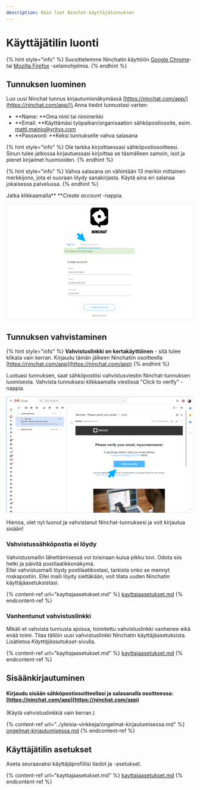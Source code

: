 ```yaml
---
description: Näin luot Ninchat-käyttäjätunnuksen
---
```


# Käyttäjätilin luonti

{% hint style="info" %}
Suosittelemme Ninchatin käyttöön [Google Chrome](https://www.google.com/chrome/)- tai [Mozilla Firefox](https://www.mozilla.org/en-US/firefox/new/) -selainohjelmia.
{% endhint %}

## **Tunnuksen luominen**

Luo uusi Ninchat tunnus kirjautumisnäkymässä [https://ninchat.com/app/](https://ninchat.com/app/)\
Anna tiedot tunnustasi varten:

* **Name: **Oma nimi tai niminerkki
* **Email: **Käyttämäsi työpaikan/organisaation sähköpostiosoite, esim. matti.mainio@yritys.com
* **Password: **Keksi tunnukselle vahva salasana

{% hint style="info" %}
Ole tarkka kirjoittaessasi sähköpostiosoitteesi. Sinun tulee jatkossa kirjautuessasi kirjoittaa se täsmälleen samoin, isot ja pienet kirjaimet huomioiden.
{% endhint %}

{% hint style="info" %}
Vahva salasana on vähintään 13 merkin mittainen merkkijono, jota ei suoraan löydy sanakirjasta. Käytä aina eri salanaa jokaisessa palvelussa.
{% endhint %}

Jatka klikkaamalla** **_Create account_ -nappia.

![](../.gitbook/assets/invite-accept-signup.png)

###  <a href="verifying-account" id="verifying-account"></a>

## Tunnuksen vahvistaminen

{% hint style="info" %}
**Vahvistuslinkki on kertakäyttöinen** - sitä tulee klikata vain kerran. Kirjaudu tämän jälkeen Ninchatiin osoitteella [https://ninchat.com/app](https://ninchat.com/app)
{% endhint %}

Luotuasi tunnuksen, saat sähköpostiisi vahvistusviestin Ninchat-tunnuksen luomisesta. Vahvista tunnuksesi klikkaamalla viestissä "Click to verify" -nappia.

![](../.gitbook/assets/verify.png)

Hienoa, olet nyt luonut ja vahvistanut Ninchat-tunnuksesi ja voit kirjautua sisään! 

### Vahvistussähköpostia ei löydy <a href="vahvistussahkopostia-ei-loydy" id="vahvistussahkopostia-ei-loydy"></a>

Vahvistusmailin lähettämisessä voi toisinaan kulua pikku tovi. Odota siis hetki ja päivitä postilaatikkonäkymä. \
Ellei vahvistusmaili löydy postilaatikostasi, tarkista onko se mennyt roskapostiin. Ellei maili löydy sieltäkään, voit tilata uuden Ninchatin käyttäjäasetuksistasi.

{% content-ref url="kayttajaasetukset.md" %}
[kayttajaasetukset.md](kayttajaasetukset.md)
{% endcontent-ref %}

### Vanhentunut vahvistuslinkki

Mikäli et vahvista tunnusta ajoissa, toimitettu vahvistuslinkki vanhenee eikä enää toimi. Tilaa tällöin uusi vahvistuslinkki Ninchatin käyttäjäasetuksista. Lisätietoa _Käyttäjäasetukset_-sivulla.

{% content-ref url="kayttajaasetukset.md" %}
[kayttajaasetukset.md](kayttajaasetukset.md)
{% endcontent-ref %}

## Sisäänkirjautuminen

#### Kirjaudu sisään sähköpostiosoitteellasi ja salasanalla osoitteessa: [https://ninchat.com/app](https://ninchat.com/app)​

(Käytä vahvistuslinkkiä vain kerran.)

{% content-ref url="../yleisia-vinkkeja/ongelmat-kirjautumisessa.md" %}
[ongelmat-kirjautumisessa.md](../yleisia-vinkkeja/ongelmat-kirjautumisessa.md)
{% endcontent-ref %}

## Käyttäjätilin asetukset

Aseta seuraavaksi käyttäjäprofiilisi tiedot ja -asetukset.

{% content-ref url="kayttajaasetukset.md" %}
[kayttajaasetukset.md](kayttajaasetukset.md)
{% endcontent-ref %}

